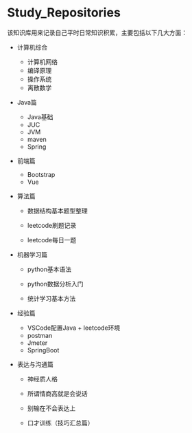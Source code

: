 # Study_Repositories

该知识库用来记录自己平时日常知识积累，主要包括以下几大方面：

- 计算机综合
  - 计算机网络
  - 编译原理
  - 操作系统
  - 离散数学

- Java篇

  - Java基础
  - JUC
  - JVM
  - maven
  - Spring

- 前端篇

  - Bootstrap
  - Vue

- 算法篇

  - 数据结构基本题型整理

  - leetcode刷题记录
  - leetcode每日一题

- 机器学习篇

  - python基本语法
  - python数据分析入门

  - 统计学习基本方法

- 经验篇

  - VSCode配置Java + leetcode环境
  - postman
  - Jmeter
  - SpringBoot

- 表达与沟通篇

  - 神经质人格

  - 所谓情商高就是会说话

  - 别输在不会表达上

  - 口才训练（技巧汇总篇）

    
